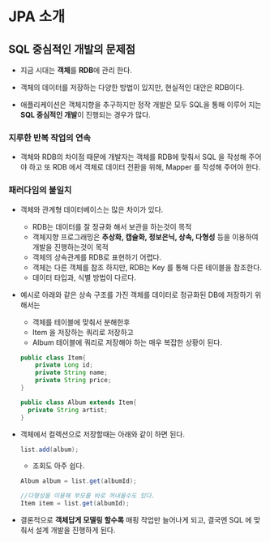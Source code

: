 # JPA 소개

## SQL 중심적인 개발의 문제점

* 지금 시대는 **객체**를 **RDB**에 관리 한다. 
* 객체의 데이터를 저장하는 다양한 방법이 있지만, 현실적인 대안은 RDB이다.

* 애플리케이션은 객체지향을 추구하지만 정작 개발은 모두 SQL을 통해 이루어 지는 **SQL 중심적인 개발**이 진행되는 경우가 많다.

### 지루한 반복 작업의 연속

* 객체와 RDB의 차이점 때문에 개발자는 객체를 RDB에 맞춰서 SQL 을 작성해 주어야 하고 또 RDB 에서 객체로 데이터 전환을 위해, Mapper 를 작성해 주어야 한다. 

### 패러다임의 불일치

* 객체와 관계형 데이터베이스는 많은 차이가 있다.
  * RDB는 데이터를 잘 정규화 해서 보관을 하는것이 목적
  * 객체지향 프로그래밍은 **추상화, 캡슐화, 정보은닉, 상속, 다형성** 등을 이용하여 개발을 진행하는것이 목적
  * 객체의 상속관계를 RDB로 표현하기 어렵다.
  * 객체는 다른 객체를 참조 하지만, RDB는 Key 를 통해 다른 테이블을 참조한다.
  * 데이터 타입과, 식별 방법이 다르다.

* 예시로 아래와 같은 상속 구조를 가진 객체를 데이터로 정규화된 DB에 저장하기 위해서는 
  * 객체를 테이블에 맞춰서 분해한후
  * Item 을 저장하는 쿼리로 저장하고
  * Album 테이블에 쿼리로 저장해야 하는 매우 복잡한 상황이 된다.

  ```java
  public class Item{
      private Long id;
      private String name;
      private String price;
  }
  
  public class Album extends Item{
  	private String artist;
  }

* 객체에서 컬렉션으로 저장할때는 아래와 같이 하면 된다.

  ```java
  list.add(album);
  ```

  * 조회도 아주 쉽다.

  ```java
  Album album = list.get(albumId);
  
  //다형성을 이용해 부모를 바로 꺼내올수도 있다.
  Item item = list.get(albumId);
  ```

* 결론적으로 **객체답게 모델링 할수록** 매핑 작업만 늘어나게 되고, 결국엔 SQL 에 맞춰서 설계 개발을 진행하게 된다.


